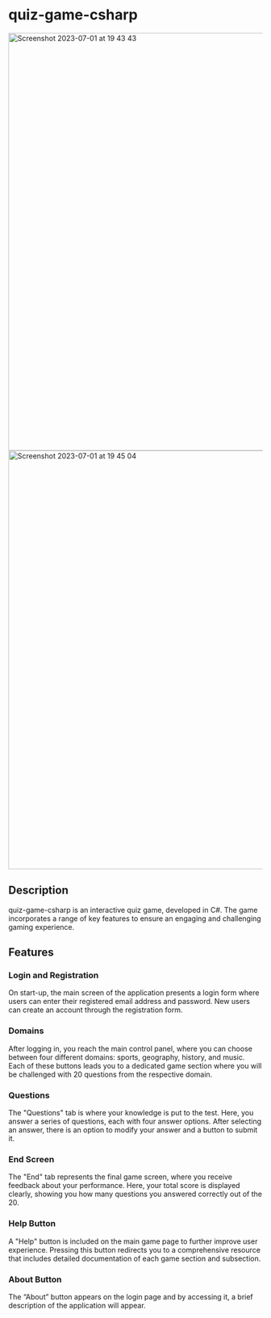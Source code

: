 # quiz-game-csharp

<img width="828" alt="Screenshot 2023-07-01 at 19 43 43" src="https://github.com/CristiSanduX/quiz-game-csharp/assets/97184692/dd84e3e0-ad5d-4c94-9189-f7eba307e00e">
<img width="830" alt="Screenshot 2023-07-01 at 19 45 04" src="https://github.com/CristiSanduX/quiz-game-csharp/assets/97184692/71ad9afa-56bf-4ab7-9736-a9819d1658e5">

## Description
quiz-game-csharp is an interactive quiz game, developed in C#. The game incorporates a range of key features to ensure an engaging and challenging gaming experience.

## Features

### Login and Registration
On start-up, the main screen of the application presents a login form where users can enter their registered email address and password. New users can create an account through the registration form.

### Domains


After logging in, you reach the main control panel, where you can choose between four different domains: sports, geography, history, and music. Each of these buttons leads you to a dedicated game section where you will be challenged with 20 questions from the respective domain.

### Questions
The "Questions" tab is where your knowledge is put to the test. Here, you answer a series of questions, each with four answer options. After selecting an answer, there is an option to modify your answer and a button to submit it.

### End Screen
The "End" tab represents the final game screen, where you receive feedback about your performance. Here, your total score is displayed clearly, showing you how many questions you answered correctly out of the 20.

### Help Button
A "Help" button is included on the main game page to further improve user experience. Pressing this button redirects you to a comprehensive resource that includes detailed documentation of each game section and subsection.

### About Button
The “About” button appears on the login page and by accessing it, a brief description of the application will appear.
